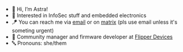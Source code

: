 - 💜 Hi, I’m Astra!
- 👾 Interested in InfoSec stuff and embedded electronics
- 🪁 You can reach me via [email](mailto:me@astrra.space) or on [matrix](https://matrix.to/#/@astrr:astrra.space) (pls use email unless it's someting urgent)
- 🐬 Community manager and firmware developer at [Flipper Devices](https://flipperdevices.com)
- 🔤 Pronouns: she/them
